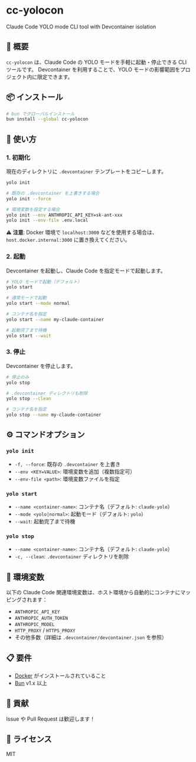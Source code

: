 # cc-yolocon

Claude Code YOLO mode CLI tool with Devcontainer isolation

## 🎯 概要

`cc-yolocon` は、Claude Code の YOLO モードを手軽に起動・停止できる CLI ツールです。
Devcontainer を利用することで、YOLO モードの影響範囲をプロジェクト内に限定できます。

## 📦 インストール

```bash
# bun でグローバルインストール
bun install --global cc-yolocon
```

## 🚀 使い方

### 1. 初期化

現在のディレクトリに `.devcontainer` テンプレートをコピーします。

```bash
yolo init

# 既存の .devcontainer を上書きする場合
yolo init --force

# 環境変数を設定する場合
yolo init --env ANTHROPIC_API_KEY=sk-ant-xxx
yolo init --env-file .env.local
```

⚠️ **注意**: Docker 環境で `localhost:3000` などを使用する場合は、`host.docker.internal:3000` に置き換えてください。

### 2. 起動

Devcontainer を起動し、Claude Code を指定モードで起動します。

```bash
# YOLO モードで起動（デフォルト）
yolo start

# 通常モードで起動
yolo start --mode normal

# コンテナ名を指定
yolo start --name my-claude-container

# 起動完了まで待機
yolo start --wait
```

### 3. 停止

Devcontainer を停止します。

```bash
# 停止のみ
yolo stop

# .devcontainer ディレクトリも削除
yolo stop --clean

# コンテナ名を指定
yolo stop --name my-claude-container
```

## ⚙️ コマンドオプション

### `yolo init`

- `-f, --force`: 既存の `.devcontainer` を上書き
- `--env <KEY=VALUE>`: 環境変数を追加（複数指定可）
- `--env-file <path>`: 環境変数ファイルを指定

### `yolo start`

- `--name <container-name>`: コンテナ名（デフォルト: `claude-yolo`）
- `--mode <yolo|normal>`: 起動モード（デフォルト: `yolo`）
- `--wait`: 起動完了まで待機

### `yolo stop`

- `--name <container-name>`: コンテナ名（デフォルト: `claude-yolo`）
- `-c, --clean`: `.devcontainer` ディレクトリを削除

## 🔧 環境変数

以下の Claude Code 関連環境変数は、ホスト環境から自動的にコンテナにマッピングされます：

- `ANTHROPIC_API_KEY`
- `ANTHROPIC_AUTH_TOKEN`
- `ANTHROPIC_MODEL`
- `HTTP_PROXY` / `HTTPS_PROXY`
- その他多数（詳細は `.devcontainer/devcontainer.json` を参照）

## 📋 要件

- [Docker](https://www.docker.com/) がインストールされていること
- [Bun](https://bun.sh/) v1.x 以上

## 🤝 貢献

Issue や Pull Request は歓迎します！

## 📄 ライセンス

MIT
